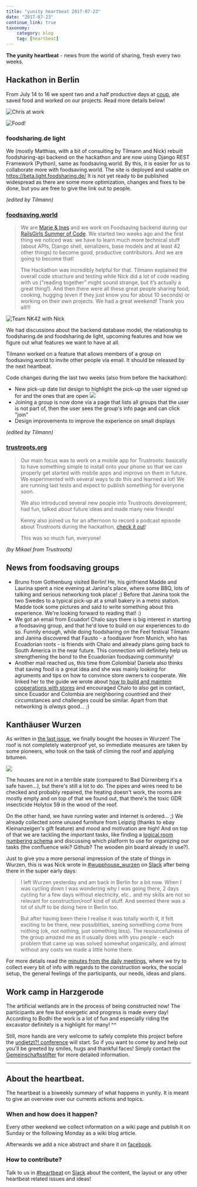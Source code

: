 ```yaml
---
title: "yunity heartbeat 2017-07-23"
date: "2017-07-23"
continue_link: true
taxonomy:
    category: blog
    tag: [heartbeat]
---
```


**The yunity heartbeat** - news from the world of sharing, fresh every two weeks.

## Hackathon in Berlin

From July 14 to 16 we spent two and a half productive days at [coup](http://co-up.de/), ate saved food and worked on our projects. Read more details below!

![Chris at work](DSC02957.JPG)

![Food!](DSC02972.JPG)

### foodsharing.de light

We (mostly Matthias, with a bit of consulting by Tilmann and Nick) rebuilt foodsharing-api backend on the hackathon and are now using Django REST Framework (Python), same as foodsaving.world. By this, it is easier for us to collaborate more with foodsaving.world.
The site is deployed and usable on https://beta.light.foodsharing.de/
It is not yet ready to be published widespread as there are some more optimization, changes and fixes to be done, but you are free to give the link out to people.

_(edited by Tilmann)_

### [foodsaving.world](https://foodsaving.world)

> We are [Marie & Ines](https://twitter.com/nk42) and we work on Foodsaving backend during our [RailsGirls Summer of Code](https://railsgirlssummerofcode.org/). We started two weeks ago and the first thing we noticed was: we have to learn much more technical stuff (about APIs, Django shell, serializers, base models and at least 42 other things) to become good, productive contributors. And we are going to become that!
>
> The Hackathon was incredibly helpful for that. Tilmann explained the overall code structure and testing while Nick did a lot of code reading with us ("reading together” might sound strange, but it’s actually a great thing!). And then there were all these great people sharing food, cooking, hugging (even if they just know you for about 10 seconds) or working on their own projects. We had a great weekend! Thank you all!!!

![Team NK42 with Nick](DSC02962.JPG)

We had discussions about the backend database model, the relationship to foodsharing.de and foodsharing.de light, upcoming features and how we figure out what features we want to have at all.

Tilmann worked on a feature that allows members of a group on foodsaving.world to invite other people via email. It should be released by the next heartbeat.

Code changes during the last two weeks (also from before the hackathon):

- New pick-up date list design to highlight the pick-up the user signed up for and the ones that are open
![](fstool-pickuplist.png)
- Joining a group is now done via a page that lists all groups that the user is not part of, then the user sees the group's info page and can click "join"
- Design improvements to improve the experience on small displays

_(edited by Tilmann)_


### [trustroots.org](http://trustroots.org)

> Our main focus was to work on a mobile app for Trustroots: basically to have something simple to install onto your phone so that we can properly get started with mobile apps and improve on them in future. We experimented with several ways to do this and learned a lot! We are running last tests and expect to publish something for everyone soon.
>
> We also introduced several new people into Trustroots development, had fun, talked about future ideas and made many new friends!
>
> Kenny also joined us for an afternoon to record a podcast episode about Trustroots during the hackathon, [check it out](http://www.freestyletravelshow.com/2017/07/12-trustroots-w-mikael.html)!
>
> This was so much fun, everyone!

_(by Mikael from Trustroots)_

## News from foodsaving groups

- Bruno from Gothenburg visited Berlin! He, his girlfriend Madde and Laurina spent a nice evening at Janina's place, where some BBQ, lots of talking and serious networking took place! ;) Before that Janina took the two Swedes to a typical pick-up at a small bakery in a metro station. Madde took some pictures and said to write something about this experience. We're looking forward to reading that! :)
- We got an email from Ecuador! Chalo says there is big interest in starting a foodsaving group, and that he'd love to build on our experiences to do so. Funnily enough, while doing foodsharing on the Feel festival Tilmann and Janina discovered that Fausto - a foodsaver from Munich, who has Ecuadorian roots - is friends with Chalo and already plans going back to South America in the near future. This connection will definitely help us strengthening the bond to the Ecuadorian foodsaving community!
- Another mail reached us, this time from Colombia! Daniela also thinks that saving food is a great idea and she was mainly looking for agruments and tips on how to convince store owners to cooperate. We linked her to the guide we wrote about [how to build and maintein cooperations with stores](https://yunity.atlassian.net/wiki/display/FSINT/How+to+build+and+maintain+cooperations+with+stores) and encouraged Chalo to also get in contact, since Ecuador and Colombia are neighboring countried and their circumstances and challenges could be similar. Apart from that networking is _always_ good... ;)

## Kanthäuser Wurzen

As written in [the last issue](../2017-07-09), we finally bought the houses in Wurzen! The roof is not completely waterproof yet, so immediate measures are taken by some pioneers, who took on the task of climing the roof and applying bitumen.

![](roofrepair.jpg)

The houses are not in a terrible state (compared to Bad Dürrenberg it's a safe haven...), but there's still a lot to do. The pipes and wires need to be checked and probably repaired, the heating doesn't work, the rooms are mostly empty and on top of that we found out, that there's the toxic GDR insecticide Holytox 59 in the wood of the roof.

On the other hand, we have running water and internet is ordered... ;) We already collected some unused furniture from Leipzig (thanks to ebay Kleinanzeigen's gift feature) and mood and motivation are high! And on top of that we are tackling the _important_ tasks, like finding a [logical room numbering schema](https://yunity.atlassian.net/wiki/pages/viewpage.action?pageId=92290744) and discussing which platform to use for organizing our tasks (the confluence wiki? Github? The wooden pin board already in use?).

Just to give you a more personal impression of the state of things in Wurzen, this is was Nick wrote in [#wupphouse_wurzen](https://yunity.slack.com/messages/C3RS56Z38/) on [Slack](https://slackin.yunity.org) after being there in the super early days:

> I left Wurzen yesterday and am back in Berlin for a bit now. When I was cycling down I was wondering why I was going there, 2 days cycling for a few days without electricity, etc.. and my skills are not so relevant for construction/roof kind of stuff. And seemed there was a lot of stuff to be doing here in Berlin too.
>
> But after having been there I realise it was totally worth it, it felt exciting to be there, new possiblities, seeing something come from nothing (ok, not nothing, just something less). The resourcefulness of the group amazed me as it usually does with you people - each problem that came up was solved somewhat organically, and almost without any costs we made a little home there.

For more details read the [minutes from the daily meetings](https://yunity.atlassian.net/wiki/display/WW/After+moving+in%3A+Meeting+Minutes), where we try to collect every bit of info with regards to the construction works, the social setup, the general feelings of the participants, our needs, ideas and plans.

## Work camp in Harzgerode

The artificial wetlands are in the process of being constructed now! The participants are few but energetic and progress is made every day! According to Bodhi the work is a lot of fun and especially riding the excavator definitely is a highlight for many! ^^

Still, more hands are very welcome to safely complete this project before the [undjetzt?! conference](http://www.undjetzt-konferenz.de/) will start. So if you want to come by and help out you'll be greeted by smiles, hugs and thankful faces! Simply contact the [Gemeinschaftsstifter](http://gemeinschaftsstifter.de/kontakt/) for more detailed information.

---

## About the heartbeat.

The heartbeat is a biweekly summary of what happens in yunity. It is meant to give an overview over our currents actions and topics.

### When and how does it happen?

Every other weekend we collect information on a wiki page and publish it on Sunday or the following Monday as a wiki blog article.

Afterwards we add a nice abstract and share it on [facebook](https://www.facebook.com/yunity.org/).

### How to contribute?

Talk to us in [#heartbeat](https://yunity.slack.com/messages/heartbeat/) on [Slack](https://slackin.yunity.org) about the content, the layout or any other heartbeat related issues and ideas!
